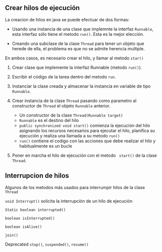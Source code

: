 ## Crear hilos de ejecución

La creacion de hilos en java se puede efectuar de dos formas:

- Usando una instancia de una clase que implemnte la interfaz ```Runnable```, esta interfaz sólo tiene el metodo ```run()```. Esta es la mejor elección.

- Creando una subclase de la clase ```Thread``` para tener un objeto que herede de ella, el problema es que no se admite herencia multiple.

En ambos casos, es necesario crear el hilo, y llamar al metodo ```star()```


1. Crear clase que implemente la interfaz Runnable (metodo ```run()```).


2. Escribir el código de la tarea dentro del metodo ```run```.


3. Instanciar la clase creada y almacenar la instancia en variable de tipo ```Runnable```.


4. Crear instancia de la clase ```Thread``` pasando como parametro al constructor de ```Thread``` el objeto ```Runnable``` anterior.
   
   - Un constructor de la clase ```Thread(Runnable target)```
   - ```Runnable``` es el destino del hilo
   - ```public synchronized void start()``` comienza la ejecución del hilo asignando los recursos necesarios para ejecutar el hilo, planifica su ejecución y realiza una llamada a su metodo ```run()```
   - ```run()``` contiene el codigo con las acciones que debe realizar el hilo y habitualmente es un bucle


5. Poner en marcha el hilo de ejecución con el metodo ``` start()``` de la clase ```Thread```.



## Interrupcion de hilos
Algunos de los metodos más usados para interrumpir hilos de la clase ```Thread```

``` void Interrupt() ``` solicita la interrupción de un hilo de ejecución

``` Static boolean interrupted() ```

``` boolean isInterrupted() ```

``` boolean isAlive() ```

``` join() ```

Deprecated ``` stop() ```, ``` suspended() ```, ``` resume() ``` 


